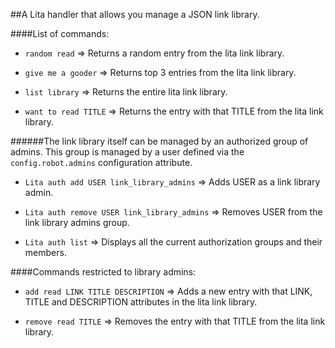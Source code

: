 ##A Lita handler that allows you manage a JSON link library.


####List of commands:

- `random read` => Returns a random entry from the lita link library.

- `give me a gooder` => Returns top 3 entries from the lita link library.

- `list library` => Returns the entire lita link library.

- `want to read TITLE` => Returns the entry with that TITLE from the lita link library.


######The link library itself can be managed by an authorized group of admins. This group is managed by a user defined via the `config.robot.admins` configuration attribute.

- `Lita auth add USER link_library_admins` => Adds USER as a link library admin.

- `Lita auth remove USER link_library_admins` => Removes USER from the link library admins group.

- `Lita auth list` => Displays all the current authorization groups and their members.


####Commands restricted to library admins:

- `add read LINK TITLE DESCRIPTION` => Adds a new entry with that LINK, TITLE and DESCRIPTION attributes in the lita link library.

- `remove read TITLE` => Removes the entry with that TITLE from the lita link library.

